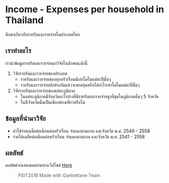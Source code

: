 # Income  - Expenses per household in Thailand
 ศึกษาเกี่ยวกับรายรับและรายจ่ายในประเทศไทย

## เราทำอะไร
  เรานำข้อมูลรายรับและรายจ่ายมาวิจัยในลักษณะดังนี้
  1. วิจัยรายรับและรายจ่ายของประเทศ
     * รายรับและรายจ่ายของทุกครัวเรือนมีเท่าใดในแต่ละปีนั้นๆ
     * รายรับและรายจ่ายหักล้างกันแล้วจะขาดทุนหรือได้กำไรเท่าใดในแต่ละปีนั้นๆ
  2. วิจัยรายรับและรายจ่ายของแต่ละภูมิภาค
     * ในแต่ละภูมิภาคมีจังหวัดอะไรบ้างที่มีรายรับและรายจ่ายสูงที่สุดในภูมิภาคนั้นๆ 5 จังหวัด
     * ใน5จังหวัดนั้นเป็นเมืองท่องเที่ยวหรือไม่

## ข้อมูลที่นำมาวิจัย
* ค่าใช้จ่ายเฉลี่ยต่อเดือนต่อครัวเรือน จำแนกตามภาค และจังหวัด พ.ศ. 2549 - 2558 
* รายได้เฉลี่ยต่อเดือนต่อครัวเรือน จำแนกตามภาค และจังหวัด พ.ศ. 2541 - 2558

## ผลลัพธ์
ผลลัพธ์จะแสดงผลผ่านทางเว็ปไซต์ [Here]()

>PSIT2018 Made with Ganbettane Team
